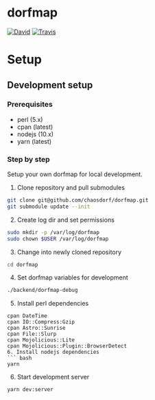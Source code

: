 # dorfmap
[![David](https://img.shields.io/david/chaosdorf/dorfmap.svg?style=flat-square)](https://david-dm.org/chaosdorf/dorfmap)
[![Travis](https://img.shields.io/travis/chaosdorf/dorfmap/master.svg?style=flat-square)](https://travis-ci.org/chaosdorf/dorfmap)

# Setup

## Development setup

### Prerequisites

- perl (5.x)
- cpan (latest)
- nodejs (10.x)
- yarn (latest)

### Step by step

Setup your own dorfmap for local development.

1. Clone repository and pull submodules
``` bash
git clone git@github.com/chaosdorf/dorfmap.git
git submodule update --init
```
2. Create log dir and set permissions
``` bash
sudo mkdir -p /var/log/dorfmap
sudo chown $USER /var/log/dorfmap
```
3. Change into newly cloned repository
``` bash
cd dorfmap
```
4. Set dorfmap variables for development
``` bash
./backend/dorfmap-debug
````
5. Install perl dependencies
```
cpan DateTime
cpan IO::Compress:Gzip
cpan Astro::Sunrise
cpan File::Slurp
cpan Mojolicious::Lite
cpan Mojolicious::Plugin::BrowserDetect
6. Install nodejs dependencies
``` bash
yarn
```

6. Start development server
``` bash
yarn dev:server
```